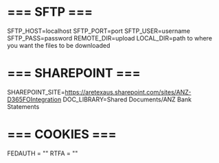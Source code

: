 # === SFTP ===
SFTP_HOST=localhost
SFTP_PORT=port
SFTP_USER=username
SFTP_PASS=password
REMOTE_DIR=upload
LOCAL_DIR=path to where you want the files to be downloaded

# === SHAREPOINT ===
SHAREPOINT_SITE=https://aretexaus.sharepoint.com/sites/ANZ-D365FOIntegration
DOC_LIBRARY=Shared Documents/ANZ Bank Statements

# === COOKIES ===
FEDAUTH = ""
RTFA = ""
